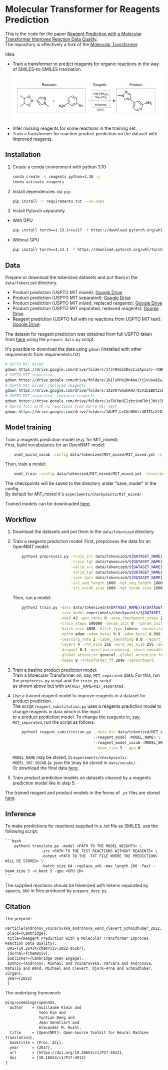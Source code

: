 # Molecular Transformer for Reagents Prediction

This is the code for the
paper [Reagent Prediction with a Molecular Transformer Improves Reaction Data Quality](https://doi.org/10.1039/D2SC06798F).  
The repository is effectively a fork of the [Molecular Transformer](https://github.com/pschwllr/MolecularTransformer).

Idea:

* Train a transformer to predict reagents for organic reactions in the way of SMILES-to-SMILES translation.
  ![](reactants_vs_reagents.png "")
* Infer missing reagents for some reactions in the training set.
* Train a transformer for reaction product prediction on the dataset with improved reagents.


## Installation

1. Create a conda environment with python 3.10
   ```bash
   conda create -n reagents python=3.10 -y
   conda activate reagents
   ```
2. Install dependencies via `pip`
   ```bash
   pip install -r requirements.txt --no-deps
   ```
3. Install Pytorch separately

* With GPU

   ```bash
   pip install torch==1.13.1+cu117 -f https://download.pytorch.org/whl/torch_stable.html
   ```

* Without GPU

   ```bash
   pip install torch==1.13.1 -f https://download.pytorch.org/whl/torch_stable.html
   ```

## Data

Prepare or download the tokenized datasets and put them in the `data/tokenized` directory.
  * Product prediction (USPTO MIT mixed): [Google Drive](https://drive.google.com/drive/folders/1fJ7Hm55IDevIi5Apna7v-rQBQStTH7Yg)
  * Product prediction (USPTO MIT separated): [Google Drive](https://drive.google.com/drive/folders/1kiTsRRo2MnA8eJYjIvUsw9Zw1eMApVwG)
  * Product prediction (USPTO MIT mixed, replaced reagents): [Google Drive](https://drive.google.com/drive/folders/1X2V0TVmakKH3-OCV1bIBDtZsLhMUyRgo)
  * Product prediction (USPTO MIT separated, replaced reagents): [Google Drive](https://drive.google.com/drive/folders/1xT0CMpREIzbzjuWFkhjJ0k1Shs9ssZkH)  
  * Reagent prediction (USPTO full with no reactions from USPTO MIT test): [Google Drive](https://drive.google.com/drive/folders/1AUF7_LeCUcHSUlr48IS1cXfQ14_Y1Gxc).  

The dataset for reagent prediction was obtained from full USPTO taken from [here](https://ibm.ent.box.com/v/ReactionSeq2SeqDataset) using the `prepare_data.py` script.

It's possible to download the data using `gdown` (installed with other requirements from requirements.txt)
   ```bash
   # USPTO MIT mixed
   gdown https://drive.google.com/drive/folders/1fJ7Hm55IDevIi5Apna7v-rQBQStTH7Yg -O data/tokenized/MIT_mixed --folder
   # USPTO MIT separated
   gdown https://drive.google.com/drive/folders/1kiTsRRo2MnA8eJYjIvUsw9Zw1eMApVwG -O data/tokenized/MIT_separated --folder
   # USPTO MIT mixed, replaced reagents
   gdown https://drive.google.com/drive/folders/1X2V0TVmakKH3-OCV1bIBDtZsLhMUyRgo -O data/tokenized/MIT_mixed_new --folder
   # USPTO MIT separated, replaced reagents
   gdown https://drive.google.com/drive/folders/1xT0CMpREIzbzjuWFkhjJ0k1Shs9ssZkH -O data/tokenized/MIT_separated_new --folder
   # USPTO full with no reactions from USPTO MIT test
   gdown https://drive.google.com/drive/folders/1AUF7_LeCUcHSUlr48IS1cXfQ14_Y1Gxc -O data/tokenized/reagents_no_MIT_test --folder
   ```

## Model training

Train a reagents prediction model (e.g. for MIT_mixed):  
   First, build vocabularies for an OpenNMT model:
   ```bash
       onmt_build_vocab -config data/tokenized/MIT_mixed/MIT_mixed.yml -n_sample -1
   ```

   Then, train a model:
   ```bash
       onmt_train -config data/tokenized/MIT_mixed/MIT_mixed.yml -tensorboard -tensorboard_log_dir runs/MIT_mixed -world_size 1 -gpu_ranks 0
   ```
The checkpoints will be saved to the directory under "save_model" in the config.  
By default for MIT_mixed it's `experiments/checkpoints/MIT_mixed/`

Trained models can be downloaded [here](https://drive.google.com/drive/folders/1weP5wG_wzd9qb3RVnCz0JjyB-TJF-5yQ?usp=sharing).

## Workflow

1. Download the datasets and put them in the `data/tokenized` directory.

2. Train a reagents prediction model:
   First, preprocess the data for an OpenNMT model:
   ```bash
       python3 preprocess.py -train_src data/tokenized/${DATASET_NAME}/src-train.txt \
                             -train_tgt data/tokenized/${DATASET_NAME}/tgt-train.txt \
                             -valid_src data/tokenized/${DATASET_NAME}/src-val.txt \
                             -valid_tgt data/tokenized/${DATASET_NAME}/tgt-val.txt \
                             -save_data data/tokenized/${DATASET_NAME}/${DATASET_NAME} \
                             -src_seq_length 1000 -tgt_seq_length 1000 \
                             -src_vocab_size 1000 -tgt_vocab_size 1000 -share_vocab
   ```

   Then, run a model:
   ```bash
       python3 train.py -data data/tokenized/${DATASET_NAME}/${DATASET_NAME} \
                        -save_model experiments/checkpoints/${DATASET_NAME}/${DATASET_NAME}_model \
                        -seed 42 -gpu_ranks 0 -save_checkpoint_steps 10000 -keep_checkpoint 20 \
                        -train_steps 500000 -param_init 0  -param_init_glorot -max_generator_batches 32 \
                        -batch_size 4096 -batch_type tokens -normalization tokens -max_grad_norm 0  -accum_count 4 \
                        -optim adam -adam_beta1 0.9 -adam_beta2 0.998 -decay_method noam -warmup_steps 8000  \
                        -learning_rate 2 -label_smoothing 0.0 -report_every 10 \
                        -layers 4 -rnn_size 256 -word_vec_size 256 -encoder_type transformer -decoder_type transformer \
                        -dropout 0.1 -position_encoding -share_embeddings \
                        -global_attention general -global_attention_function softmax -self_attn_type scaled-dot \
                        -heads 8 -transformer_ff 2048 -tensorboard
   ```
3. Train a basline product prediction model:  
   Train a Molecular Transformer on, say, `MIT_separated` data. For this, run the `preprocess.py` script and
   the `train.py` script  
   as shown above but with `DATASET_NAME=MIT_separated`.

4. Use a trained reagent model to improve reagents in a dataset for product prediction.   
   The script `reagent_substitution.py` uses a reagents prediction model to change reagents in data which is the input  
   to a product prediction model. To change the reagents in, say, `MIT_separated`, run the script as follows:
   ```bash
       python3 reagent_substitution.py --data_dir data/tokenized/MIT_separated \ 
                                       --reagent_model <MODEL_NAME> \ 
                                       --reagent_model_vocab <MODEL_SRC_VOCAB> \
                                       --beam_size 5 --gpu 0
   ```
   `MODEL_NAME` may be stored, in `experiments/checkpoints/`.
   `MODEL_SRC_VOCAB` (a .json file )may be stored in `data/vocabs/`.  
   Or download the final
   data [here](https://drive.google.com/drive/folders/1Cr8AsAIYSGaXJuBnlVflBax3ZbEbq89s?usp=sharing).

7. Train product prediction models on datasets cleaned by a reagents prediction model like in step 5.

The trained reagent and product models in the forms of `.pt` files are
stored [here](https://drive.google.com/drive/folders/1weP5wG_wzd9qb3RVnCz0JjyB-TJF-5yQ).

## Inference

To make predictions for reactions supplied in a .txt file as SMILES, use the following script:

    ```bash
        python3 translate.py -model <PATH TO THE MODEL WEIGHTS> \
                    -src <PATH TO THE TEST REACTIONS WITHOUT REAGENTS> \
                    -output <PATH TO THE .TXT FILE WHERE THE PREDICTIONS WILL BE STORED> \
                    -batch_size 64 -replace_unk -max_length 200 -fast -beam_size 5 -n_best 5 -gpu <GPU ID>
    ```

The supplied reactions should be tokenized with tokens separated by spaces, like in files produced by `prepare_data.py`.

## Citation

The preprint:

```
@article{andronov_voinarovska_andronova_wand_clevert_schmidhuber_2022, 
 place={Cambridge}, 
 title={Reagent Prediction with a Molecular Transformer Improves Reaction Data Quality}, 
 DOI={10.26434/chemrxiv-2022-sn2kr}, 
 journal={ChemRxiv},
 publisher={Cambridge Open Engage}, 
 author={Andronov, Mikhail and Voinarovska, Varvara and Andronova, Natalia and Wand, Michael and Clevert, Djork-Arné and Schmidhuber, Jürgen}, 
 year={2022}
 } 
```

The underlying framework:

```
@inproceedings{opennmt,
  author    = {Guillaume Klein and
               Yoon Kim and
               Yuntian Deng and
               Jean Senellart and
               Alexander M. Rush},
  title     = {Open{NMT}: Open-Source Toolkit for Neural Machine Translation},
  booktitle = {Proc. ACL},
  year      = {2017},
  url       = {https://doi.org/10.18653/v1/P17-4012},
  doi       = {10.18653/v1/P17-4012}
}
```
